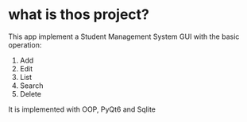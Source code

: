 # what is thos project?
This app implement a Student Management System GUI
with the basic operation:
1. Add
2. Edit
3. List
4. Search
5. Delete

It is implemented with OOP, PyQt6 and Sqlite